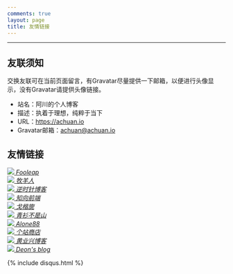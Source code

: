 ```yaml
---
comments: true
layout: page
title: 友情链接
---
```

---
## 友联须知
交换友联可在当前页面留言，有Gravatar尽量提供一下邮箱，以便进行头像显示，没有Gravatar请提供头像链接。

- 站名：阿川的个人博客
- 描述：执着于理想，纯粹于当下
- URL：https://achuan.io
- Gravatar邮箱：achuan@achuan.io

## 友情链接
<!--Fooleap’s Blog-->
<div class="link-box">
    <a href="https://blog.fooleap.org?achuan.io" target="_blank" title="分享技术、记录点滴">
        <span>
            <img class="blogroll_img" class="blogroll_img" src="{{ site.gravatar }}fooleap@gmail.com">
            <i>Fooleap</i>
        </span>
    </a>
</div>

<!--牧羊人-->
<div class="link-box">
    <a href="https://www.shephe.com?achuan.io" target="_blank" title="牧羊人">
        <span>
            <img class="blogroll_img" src="https://secure.gravatar.com/avatar/cbbe656c7bb46772f589c9b18a7c747e?s=90&d=mm&r=g">
            <i>牧羊人</i>
        </span>
    </a>
</div>

<!--逆时针博客-->
<div class="link-box">
    <a href="https://www.mydes.top?achuan.io" target="_blank" title="逆时针博客">
        <span>
            <img class="blogroll_img" src="{{ site.gravatar }}121265179@qq.com">
            <i>逆时针博客</i>
        </span>
    </a>
</div>

<!--知向前端-->
<div class="link-box">
    <a href="https://www.yuanqiao.pw?achuan.io" target="_blank" title="专注web前端技术，记录和分享个人生活和技术体会">
        <span>
            <img class="blogroll_img" src="https://yuanqiao.pw/avatar.jpg?achuan.io">
            <i>知向前端</i>
        </span>
    </a>
</div>

<!--戈楷旎-->
<div class="link-box">
    <a href="https://geekinney.com?achuan.io" target="_blank" title="happy hacking emacs!">
        <span>
            <img class="blogroll_img" src="https://gitee.com/haikupeng/myblog/raw/master/img/20200331091237.jpg">
            <i>戈楷旎</i>
        </span>
    </a>
</div>

<!--青衫不是山-->
<div class="link-box">
    <a href="https://betterman.xyz?achuan.io" target="_blank" title="青衫不是山">
        <span>
            <img class="blogroll_img" src="{{ site.gravatar }}hi@betterman.xyz">
            <i>青衫不是山</i>
        </span>
    </a>
</div>

<!--Alone88-->
<div class="link-box">
    <a href="https://alone88.cn?achuan.io" target="_blank" title="Alone88">
        <span>
            <img class="blogroll_img" src="{{ site.gravatar }}im@alone88.cn">
            <i>Alone88</i>
        </span>
    </a>
</div>

<!--个站商店-->
<div class="link-box">
    <a href="https://storeweb.cn/?achuan.io" target="_blank" title="一个精致的，带社交元素的个人网站发布平台，博客收录网站">
        <span>
            <img class="blogroll_img" src="https://storeweb.cn/html/img/storeweb.png">
            <i>个站商店</i>
        </span>
    </a>
</div>

<!--黄业兴博客-->
<div class="link-box">
    <a href="https://www.468427.com/?achuan.io" target="_blank" title="开发的日常记录">
        <span>
            <img class="blogroll_img" src="https://www.468427.com/usr/themes/handsome/usr/img/emotion/hyx.jpg">
            <i>黄业兴博客</i>
        </span>
    </a>
</div>

<!--Deon's blog-->
<div class="link-box">
    <a href="http://deoncn.top?achuan.io" target="_blank" title="川白的博客">
        <span>
            <img class="blogroll_img" src="https://deoncn.top/static/img/logo.jpg">
            <i>Deon's blog</i>
        </span>
    </a>
</div>

{% include disqus.html %}